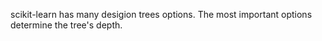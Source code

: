scikit-learn has many desigion trees options. The most important options determine the tree's depth. 
